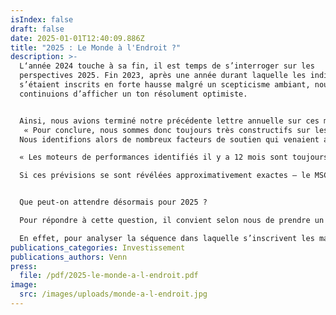 ```yaml
---
isIndex: false
draft: false
date: 2025-01-01T12:40:09.886Z
title: "2025 : Le Monde à l'Endroit ?"
description: >-
  L‘année 2024 touche à sa fin, il est temps de s’interroger sur les
  perspectives 2025. Fin 2023, après une année durant laquelle les indices
  s’étaient inscrits en forte hausse malgré un scepticisme ambiant, nous
  continuions d’afficher un ton résolument optimiste.


  Ainsi, nous avions terminé notre précédente lettre annuelle sur ces mots :
   « Pour conclure, nous sommes donc toujours très constructifs sur les marchés actions. Si des corrections ne sont bien sûr pas à exclure suite au violent rebond de ces dernières semaines, une croissance à deux chiffres des indices en 2024 serait loin de nous étonner. »
  Nous identifions alors de nombreux facteurs de soutien qui venaient alimenter cette conviction d’un potentiel de hausse toujours conséquent à court-terme :

  « Les moteurs de performances identifiés il y a 12 mois sont toujours enclenchés (baisse de l’inflation ; pivot des banques centrales ; regain de confiance) et d’autres pourraient prendre le relais (croissance des résultats ; expansion de multiples). »

  Si ces prévisions se sont révélées approximativement exactes – le MSCI World NR affiche en effet une hausse de +20,9% en dollar au 26.12.2024 – dans le détail, il convient toutefois de noter les fortes disparités géographiques de variations des indices actions.


  Que peut-on attendre désormais pour 2025 ?

  Pour répondre à cette question, il convient selon nous de prendre un peu de recul. 

  En effet, pour analyser la séquence dans laquelle s’inscrivent les marchés depuis 3 ans, il faut revenir une quinzaine d’années en arrière…
publications_categories: Investissement
publications_authors: Venn
press:
  file: /pdf/2025-le-monde-a-l-endroit.pdf
image:
  src: /images/uploads/monde-a-l-endroit.jpg
---
```

